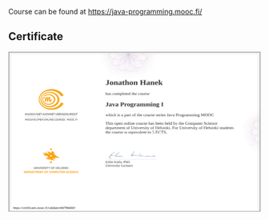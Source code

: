 Course can be found at https://java-programming.mooc.fi/

## Certificate
<img align="left" alt="Certificate" width="600px" height="320px" src="./certificate-java-programming-i.png"/>


